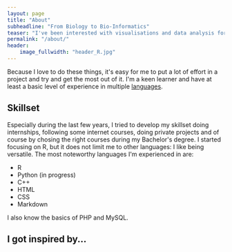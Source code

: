 ```yaml
---
layout: page
title: "About"
subheadline: "From Biology to Bio-Informatics"
teaser: "I've been interested with visualisations and data analysis for years. Now that I've finished my B.Sc. Biology, I chose the path to being a Bio-Informatician!"
permalink: "/about/"
header:
    image_fullwidth: "header_R.jpg"
---
```

Because I love to do these things, it's easy for me to put a lot of effort in a project and try and get the most out of it. I'm a keen learner and have at least a basic level of experience in multiple [languages](#Skillset).


## Skillset

Especially during the last few years, I tried to develop my skillset doing internships, following some internet courses, doing private projects and of course by chosing the right courses during my Bachelor's degree. I started focusing on R, but it does not limit me to other languages: I like being versatile.
The most noteworthy languages I'm experienced in are:
- R
- Python (in progress)
- C++
- HTML
- CSS
- Markdown

I also know the basics of PHP and MySQL.


## I got inspired by...

